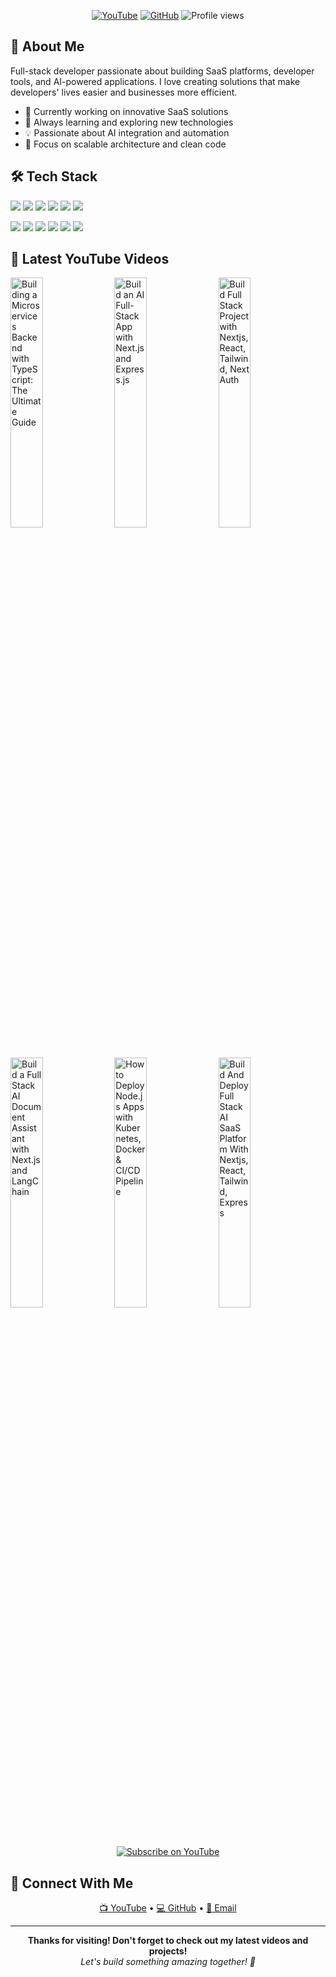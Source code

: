 <p align="center">
  <a href="https://youtube.com/@root-plat"><img src="https://img.shields.io/badge/YouTube-FF0000?style=for-the-badge&logo=youtube&logoColor=white" alt="YouTube"/></a>
  <a href="https://github.com/fiston-user"><img src="https://img.shields.io/badge/GitHub-100000?style=for-the-badge&logo=github&logoColor=white" alt="GitHub"/></a>
  <img src="https://komarev.com/ghpvc/?username=fiston-user&label=Profile%20views&color=0e75b6&style=for-the-badge" alt="Profile views" />
</p>

## 🚀 About Me

Full-stack developer passionate about building SaaS platforms, developer tools, and AI-powered applications. I love creating solutions that make developers' lives easier and businesses more efficient.

- 🔭 Currently working on innovative SaaS solutions
- 🌱 Always learning and exploring new technologies
- 💡 Passionate about AI integration and automation
- 🎯 Focus on scalable architecture and clean code

## 🛠️ Tech Stack

<p align="left">
  <img src="https://img.shields.io/badge/JavaScript-F7DF1E?style=for-the-badge&logo=javascript&logoColor=black" />
  <img src="https://img.shields.io/badge/TypeScript-007ACC?style=for-the-badge&logo=typescript&logoColor=white" />
  <img src="https://img.shields.io/badge/Python-3776AB?style=for-the-badge&logo=python&logoColor=white" />
  <img src="https://img.shields.io/badge/React-20232A?style=for-the-badge&logo=react&logoColor=61DAFB" />
  <img src="https://img.shields.io/badge/Node.js-43853D?style=for-the-badge&logo=node.js&logoColor=white" />
  <img src="https://img.shields.io/badge/Next.js-000000?style=for-the-badge&logo=next.js&logoColor=white" />
</p>

<p align="left">
  <img src="https://img.shields.io/badge/PostgreSQL-316192?style=for-the-badge&logo=postgresql&logoColor=white" />
  <img src="https://img.shields.io/badge/MongoDB-4EA94B?style=for-the-badge&logo=mongodb&logoColor=white" />
  <img src="https://img.shields.io/badge/Redis-DC382D?style=for-the-badge&logo=redis&logoColor=white" />
  <img src="https://img.shields.io/badge/Docker-2496ED?style=for-the-badge&logo=docker&logoColor=white" />
  <img src="https://img.shields.io/badge/AWS-232F3E?style=for-the-badge&logo=amazon-aws&logoColor=white" />
  <img src="https://img.shields.io/badge/Git-F05032?style=for-the-badge&logo=git&logoColor=white" />
</p>

## 🎥 Latest YouTube Videos

<!-- YOUTUBE:START --><a href="https://www.youtube.com/watch?v=8qN7rMFsd3g"><img width="32%" src="https://img.youtube.com/vi/8qN7rMFsd3g/maxresdefault.jpg" alt="Building a Microservices Backend with TypeScript: The Ultimate Guide" style="margin-right:1%"></a><a href="https://www.youtube.com/watch?v=XlmQYlVqBIM"><img width="32%" src="https://img.youtube.com/vi/XlmQYlVqBIM/maxresdefault.jpg" alt="Build an AI Full-Stack App with Next.js and Express.js" style="margin-right:1%"></a><a href="https://www.youtube.com/watch?v=eaxlv8fXccc"><img width="32%" src="https://img.youtube.com/vi/eaxlv8fXccc/maxresdefault.jpg" alt="Build Full Stack Project with Nextjs, React, Tailwind, Next Auth" style="margin-right:1%"></a><a href="https://www.youtube.com/watch?v=2TTsWqHYhS8"><img width="32%" src="https://img.youtube.com/vi/2TTsWqHYhS8/maxresdefault.jpg" alt="Build a Full Stack AI Document Assistant with Next.js and LangChain" style="margin-right:1%"></a><a href="https://www.youtube.com/watch?v=NI4XEDjGJsU"><img width="32%" src="https://img.youtube.com/vi/NI4XEDjGJsU/maxresdefault.jpg" alt="How to Deploy Node.js Apps with Kubernetes, Docker &amp; CI/CD Pipeline" style="margin-right:1%"></a><a href="https://www.youtube.com/watch?v=gptjq4jJ1Pw"><img width="32%" src="https://img.youtube.com/vi/gptjq4jJ1Pw/maxresdefault.jpg" alt="Build And Deploy Full Stack AI SaaS Platform With Nextjs, React, Tailwind, Express" style="margin-right:1%"></a><!-- YOUTUBE:END -->

<p align="center">
  <a href="https://youtube.com/@root-plat">
    <img src="https://img.shields.io/badge/Subscribe-FF0000?style=for-the-badge&logo=youtube&logoColor=white" alt="Subscribe on YouTube"/>
  </a>
</p>


## 🤝 Connect With Me

<p align="center">
  <a href="https://youtube.com/@root-plat">📺 YouTube</a> •
  <a href="https://github.com/fiston-user">💻 GitHub</a> •
  <a href="mailto:fiston.turner@outlook.com">📧 Email</a>
</p>

---

<div align="center">
  <b>Thanks for visiting! Don't forget to check out my latest videos and projects!</b>
  <br>
  <i>Let's build something amazing together! 🚀</i>
</div>